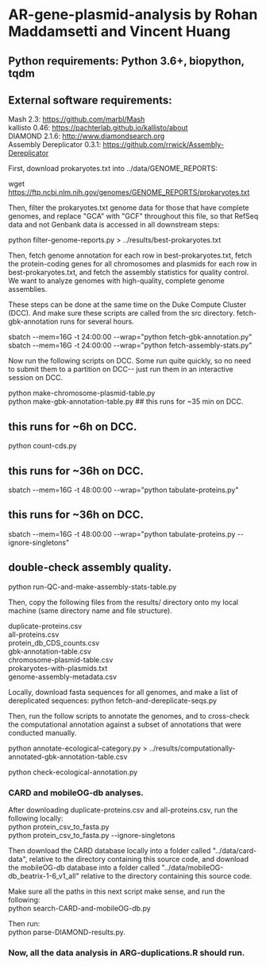 # AR-gene-plasmid-analysis by Rohan Maddamsetti and Vincent Huang

## Python requirements: Python 3.6+, biopython, tqdm

## External software requirements:
Mash 2.3: https://github.com/marbl/Mash  
kallisto 0.46: https://pachterlab.github.io/kallisto/about  
DIAMOND 2.1.6: http://www.diamondsearch.org  
Assembly Dereplicator 0.3.1: https://github.com/rrwick/Assembly-Dereplicator  

First, download prokaryotes.txt into ../data/GENOME_REPORTS:  

wget https://ftp.ncbi.nlm.nih.gov/genomes/GENOME_REPORTS/prokaryotes.txt  

Then, filter the prokaryotes.txt genome data for those that have complete genomes,
and replace "GCA" with "GCF" throughout this file, so that RefSeq data and not Genbank data
is accessed in all downstream steps:  

python filter-genome-reports.py > ../results/best-prokaryotes.txt  

Then, fetch genome annotation for each row in best-prokaryotes.txt,
fetch the protein-coding genes for all chromosomes and plasmids for
each row in best-prokaryotes.txt,
and fetch the assembly statistics for quality control.
We want to analyze genomes with high-quality, complete genome assemblies.  

These steps can be done at the same time on the Duke Compute Cluster (DCC).
And make sure these scripts are called from the src directory.
fetch-gbk-annotation runs for several hours.  

sbatch --mem=16G -t 24:00:00 --wrap="python fetch-gbk-annotation.py"  
sbatch --mem=16G -t 24:00:00 --wrap="python fetch-assembly-stats.py"  

Now run the following scripts on DCC. Some run
quite quickly, so no need to submit them to a partition on DCC--
just run them in an interactive session on DCC.

python make-chromosome-plasmid-table.py  
python make-gbk-annotation-table.py ## this runs for ~35 min on DCC.

## this runs for ~6h on DCC.  
python count-cds.py  

## this runs for ~36h on DCC.
sbatch --mem=16G -t 48:00:00 --wrap="python tabulate-proteins.py"  

## this runs for ~36h on DCC.
sbatch --mem=16G -t 48:00:00 --wrap="python tabulate-proteins.py --ignore-singletons"  

## double-check assembly quality.
python run-QC-and-make-assembly-stats-table.py  

Then, copy the following files from the results/
directory onto my local machine (same directory name and file structure).

duplicate-proteins.csv  
all-proteins.csv  
protein_db_CDS_counts.csv  
gbk-annotation-table.csv  
chromosome-plasmid-table.csv  
prokaryotes-with-plasmids.txt  
genome-assembly-metadata.csv  


Locally, download fasta sequences for all genomes, and make a list of dereplicated
sequences:
python fetch-and-dereplicate-seqs.py


Then, run the follow scripts to annotate the genomes, and to cross-check
the computational annotation against a subset of annotations that were conducted manually.  

python annotate-ecological-category.py > ../results/computationally-annotated-gbk-annotation-table.csv  

python check-ecological-annotation.py  

### CARD and mobileOG-db analyses.

After downloading duplicate-proteins.csv and all-proteins.csv, run the following locally:  
python protein_csv_to_fasta.py  
python protein_csv_to_fasta.py --ignore-singletons  

Then download the CARD database locally into a folder called "../data/card-data", relative to the directory
containing this source code, and download the mobileOG-db database into a folder called
"../data/mobileOG-db_beatrix-1-6_v1_all" relative to the directory containing this source code.

Make sure all the paths in this next script make sense, and run the following:  
python search-CARD-and-mobileOG-db.py  

Then run:  
python parse-DIAMOND-results.py.  

### Now, all the data analysis in ARG-duplications.R should run.